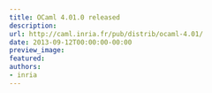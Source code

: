```yaml
---
title: OCaml 4.01.0 released
description:
url: http://caml.inria.fr/pub/distrib/ocaml-4.01/
date: 2013-09-12T00:00:00-00:00
preview_image:
featured:
authors:
- inria
---
```



